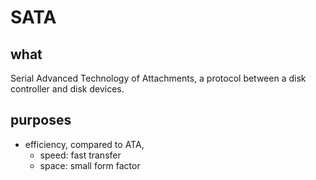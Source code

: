 # SATA

## what

Serial Advanced Technology of Attachments, a protocol between a disk controller and disk devices.

## purposes

- efficiency, compared to ATA,
    - speed: fast transfer
    - space: small form factor